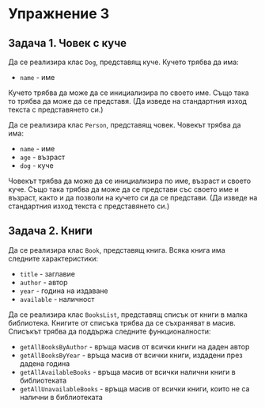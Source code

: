 # Упражнение 3

## Задача 1. Човек с куче
Да се реализира клас `Dog`, представящ куче.
Кучето трябва да има:

- `name` - име

Кучето трябва да може да се инициализира по своето име. Също така то трябва да може да се представя.
(Да изведе на стандартния изход текста с представянето си.)

Да се реализира клас `Person`, представящ човек.
Човекът трябва да има:

- `name` - име
- `age` - възраст
- `dog` - куче

Човекът трябва да може да се инициализира по име, възраст и своето куче.
Също така трябва да може да се представи със своето име и възраст, както и да позволи на кучето си да се представи. 
(Да изведе на стандартния изход текста с представянето си.)

## Задача 2. Книги
Да се реализира клас `Book`, представящ книга.
Всяка книга има следните характеристики:

- `title` - заглавие
- `author` - автор
- `year` - година на издаване
- `available` - наличност

Да се реализира клас `BooksList`, представящ списък от книги в малка библиотека.
Книгите от списъка трябва да се съхраняват в масив.
Списъкът трябва да поддържа следните функционалности:

- `getAllBooksByAuthor` - връща масив от всички книги на даден автор
- `getAllBooksByYear` - връща масив от всички книги, издадени през дадена година
- `getAllAvailableBooks` - връща масив от всички налични книги в библиотеката
- `getAllUnavailableBooks` - връща масив от всички книги, които не са налични
в библиотеката

